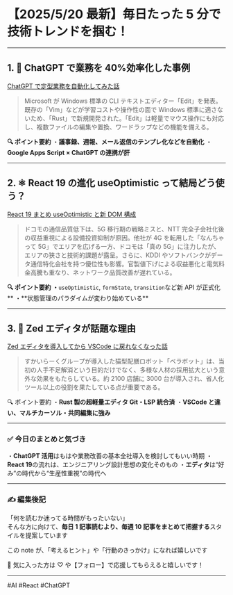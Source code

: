 # 【2025/5/20 最新】毎日たった 5 分で技術トレンドを掴む！

---

## 1. 🧠 ChatGPT で業務を 40%効率化した事例

[ChatGPT で定型業務を自動化してみた話](https://example.com/article1)

> Microsoft が Windows 標準の CLI テキストエディター「Edit」を発表。既存の「Vim」などが学習コストや操作性の面で Windows 標準に適さないため、「Rust」で新規開発された。「Edit」は軽量でマウス操作にも対応し、複数ファイルの編集や置換、ワードラップなどの機能を備える。

**🔍 ポイント要約**
・**議事録、週報、メール返信のテンプレ化などを自動化**
・**Google Apps Script × ChatGPT の連携が肝**

---

## 2. ⚛️ React 19 の進化 useOptimistic って結局どう使う？

[React 19 まとめ useOptimistic と新 DOM 構成](https://example.com/article2)

> ドコモの通信品質低下は、5G 移行期の戦略ミスと、NTT 完全子会社化後の収益重視による設備投資抑制が原因。他社が 4G を転用した「なんちゃって 5G」でエリアを広げる一方、ドコモは「真の 5G」に注力したが、エリアの狭さと技術的課題が露呈。さらに、KDDI やソフトバンクがデータ通信特化会社を持つ優位性も影響。官製値下げによる収益悪化と電気料金高騰も重なり、ネットワーク品質改善が遅れている。

**🔍 ポイント要約
・**`useOptimistic`, `formState`, `transition`など新 API が正式化**
・**状態管理のパラダイムが変わり始めている\*\*

---

## 3. 🧰 Zed エディタが話題な理由

[Zed エディタを導入してから VSCode に戻れなくなった話](https://example.com/article3)

> すかいらーくグループが導入した猫型配膳ロボット「ベラボット」は、当初の人手不足解消という目的だけでなく、多様な人材の採用拡大という意外な効果をもたらしている。約 2100 店舗に 3000 台が導入され、省人化ツール以上の役割を果たしている点が重要である。

🔍 ポイント要約
・**Rust 製の超軽量エディタ Git・LSP 統合済**
・**VSCode と違い、マルチカーソル・共同編集に強み**

---

### ✅ 今日のまとめと気づき

・**ChatGPT 活用**はもはや業務改善の基本全社導入を検討してもいい時期
・**React 19**の流れは、エンジニアリング設計思想の変化そのもの
・**エディタ**は“好み”の時代から“生産性重視”の時代へ

---

### ✍️ 編集後記

「何を読むか迷ってる時間がもったいない」  
そんな方に向けて、**毎日 1 記事読むより、毎週 10 記事をまとめて把握する**スタイルを提案しています

この note が、「考えるヒント」や「行動のきっかけ」になれば嬉しいです

💬 気に入った方は ♡ や【フォロー】で応援してもらえると嬉しいです！

---

#AI #React #ChatGPT

